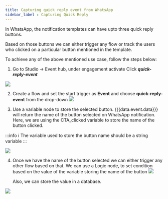 ```yaml
---
title: Capturing quick reply event from WhatsApp
sidebar_label : Capturing Quick Reply
---
```


In WhatsApp, the notification templates can have upto three quick reply buttons.

Based on those buttons we can either trigger any flow or track the users who clicked on a particular button mentioned in the template.

To achieve any of the above mentioned use case, follow the steps below:

1. Go to Studio -> Event hub, under engagement activate Click ***quick-reply-event***

![](https://i.imgur.com/13E08QH.png)

2. Create a flow and set the start trigger as **Event** and choose **quick-reply-event** from the drop-down
![](https://i.imgur.com/XnKPZfL.png)

3. Use a variable node to store the selected button. {{{data.event.data}}} will return the name of the button selected on WhatsApp notification.
Here, we are using the CTA_clicked variable to store the name of the button clicked.


:::info
:information_source: The variable used to store the button name should be a string variable
:::

![](https://i.imgur.com/wZ44H7c.png)

4. Once we have the name of the button selected we can either trigger any other flow based on that.
We can use a Logic node, to set condition based on the value of the variable storing the name of the button
![](https://i.imgur.com/tiESni0.png)

   Also, we can store the value in a database.

![](https://i.imgur.com/piZxwoZ.png)